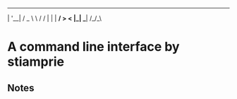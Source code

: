  _ __   ___  __  __
| '__| / _ \ \ \/ /
| |   |  __/  >  < 
|_|    \___| /_/\_\

# A command line interface by stiamprie

## Notes
